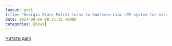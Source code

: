 ```yaml
---
layout: post
title: "Georgia State Patrol turns to Southern Linc LTE system for mission-critical voice comms"
date: 2024-08-09 09:36:15 +0000
categories: [news]
---
```


[Читати далі](https://urgentcomm.com/2024/08/09/georgia-state-patrol-turns-to-southern-linc-lte-system-for-mission-critical-voice-comms/)
